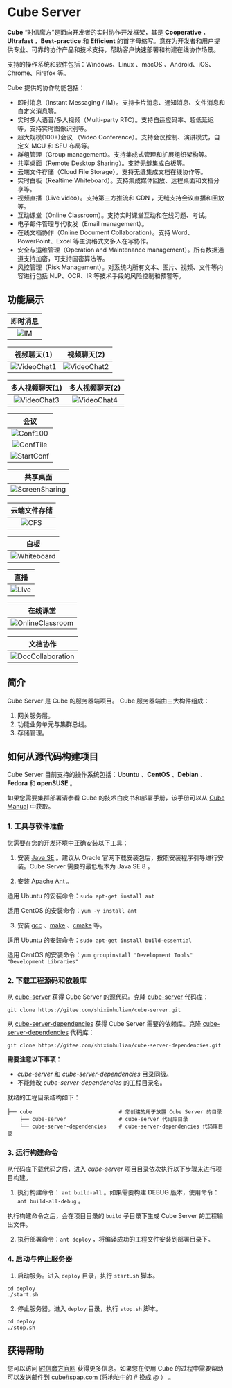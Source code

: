 # Cube Server

**Cube** “时信魔方”是面向开发者的实时协作开发框架，其是 **Cooperative** ，**Ultrafast** ，**Best-practice** 和 **Efficient** 的首字母缩写。意在为开发者和用户提供专业、可靠的协作产品和技术支持，帮助客户快速部署和构建在线协作场景。

支持的操作系统和软件包括：Windows、Linux 、macOS 、Android、iOS、Chrome、Firefox 等。

Cube 提供的协作功能包括：

* 即时消息（Instant Messaging / IM）。支持卡片消息、通知消息、文件消息和自定义消息等。
* 实时多人语音/多人视频（Multi-party RTC）。支持自适应码率、超低延迟等，支持实时图像识别等。
* 超大规模(100+)会议 （Video Conference）。支持会议控制、演讲模式，自定义 MCU 和 SFU 布局等。
* 群组管理（Group management）。支持集成式管理和扩展组织架构等。
* 共享桌面（Remote Desktop Sharing）。支持无缝集成白板等。
* 云端文件存储（Cloud File Storage）。支持无缝集成文档在线协作等。
* 实时白板（Realtime Whiteboard）。支持集成媒体回放、远程桌面和文档分享等。
* 视频直播（Live video）。支持第三方推流和 CDN ，无缝支持会议直播和回放等。
* 互动课堂（Online Classroom）。支持实时课堂互动和在线习题、考试。
* 电子邮件管理与代收发（Email management）。
* 在线文档协作（Online Document Collaboration）。支持 Word、PowerPoint、Excel 等主流格式文多人在写协作。
* 安全与运维管理（Operation and Maintenance management）。所有数据通道支持加密，可支持国密算法等。
* 风控管理（Risk Management）。对系统内所有文本、图片、视频、文件等内容进行包括 NLP、OCR、IR 等技术手段的风险控制和预警等。


## 功能展示

| 即时消息 |
|:----:|
|![IM](https://static.shixincube.com/cube/assets/showcase/im.gif)|

| 视频聊天(1) | 视频聊天(2) |
|:----:|:----:|
|![VideoChat1](https://static.shixincube.com/cube/assets/showcase/videochat_1.gif)|![VideoChat2](https://static.shixincube.com/cube/assets/showcase/videochat_2.gif)|

| 多人视频聊天(1) | 多人视频聊天(2) |
|:----:|:----:|
|![VideoChat3](https://static.shixincube.com/cube/assets/showcase/videochat_3.gif)|![VideoChat4](https://static.shixincube.com/cube/assets/showcase/videochat_4.gif)|

| 会议 |
|:----:|
|![Conf100](https://static.shixincube.com/cube/assets/showcase/screen_conference.jpg)|
|![ConfTile](https://static.shixincube.com/cube/assets/showcase/screen_conference_tile.jpg)|
|![StartConf](https://static.shixincube.com/cube/assets/showcase/start_conference.gif)|

| 共享桌面 |
|:----:|
|![ScreenSharing](https://static.shixincube.com/cube/assets/showcase/screen_sharing.gif)|

| 云端文件存储 |
|:----:|
|![CFS](https://static.shixincube.com/cube/assets/showcase/cloud_file.gif)|

| 白板 |
|:----:|
|![Whiteboard](https://static.shixincube.com/cube/assets/showcase/whiteboard.gif)|

| 直播 |
|:----:|
|![Live](https://static.shixincube.com/cube/assets/showcase/live.gif)|

| 在线课堂 |
|:----:|
|![OnlineClassroom](https://static.shixincube.com/cube/assets/showcase/online_classroom.gif)|

| 文档协作 |
|:----:|
|![DocCollaboration](https://static.shixincube.com/cube/assets/showcase/doc_collaboration.gif)|


## 简介

Cube Server 是 Cube 的服务器端项目。 Cube 服务器端由三大构件组成：

1. 网关服务层。
2. 功能业务单元与集群总线。
3. 存储管理。


## 如何从源代码构建项目

Cube Server 目前支持的操作系统包括：**Ubuntu** 、**CentOS** 、**Debian** 、**Fedora** 和 **openSUSE** 。

如果您需要集群部署请参看 Cube 的技术白皮书和部署手册，该手册可以从 [Cube Manual](https://gitee.com/shixinhulian/cube-manual) 中获取。

### 1. 工具与软件准备

您需要在您的开发环境中正确安装以下工具：

1. 安装 [Java SE](https://www.oracle.com/java/technologies/javase-downloads.html) 。建议从 Oracle 官网下载安装包后，按照安装程序引导进行安装。Cube Server 需要的最低版本为 Java SE 8 。

2. 安装 [Apache Ant](http://ant.apache.org/) 。

  适用 Ubuntu 的安装命令：`sudo apt-get install ant`

  适用 CentOS 的安装命令：`yum -y install ant`

3. 安装 [gcc](http://gcc.gnu.org/) 、[make](http://www.gnu.org/software/make/) 、[cmake](https://cmake.org/) 等。

  适用 Ubuntu 的安装命令：`sudo apt-get install build-essential`

  适用 CentOS 的安装命令：`yum groupinstall "Development Tools" "Development Libraries"`


### 2. 下载工程源码和依赖库

从 [cube-server](https://gitee.com/shixinhulian/cube-server) 获得 Cube Server 的源代码。克隆 [cube-server](https://gitee.com/shixinhulian/cube-server) 代码库：

  `git clone https://gitee.com/shixinhulian/cube-server.git`

从 [cube-server-dependencies](https://gitee.com/shixinhulian/cube-server-dependencies) 获得 Cube Server 需要的依赖库。克隆 [cube-server-dependencies](https://gitee.com/shixinhulian/cube-server-dependencies) 代码库：

  `git clone https://gitee.com/shixinhulian/cube-server-dependencies.git`


**需要注意以下事项：**

 * *cube-server* 和 *cube-server-dependencies* 目录同级。
 * 不能修改 *cube-server-dependencies* 的工程目录名。


 就绪的工程目录结构如下：

```
├── cube                            # 您创建的用于放置 Cube Server 的目录
    ├── cube-server                 # cube-server 代码库目录
    └── cube-server-dependencies    # cube-server-dependencies 代码库目录
```


### 3. 运行构建命令

从代码库下载代码之后，进入 *cube-server* 项目目录依次执行以下步骤来进行项目构建。

1. 执行构建命令： `ant build-all` 。如果需要构建 DEBUG 版本，使用命令：`ant build-all-debug` 。

 执行构建命令之后，会在项目目录的 `build` 子目录下生成 Cube Server 的工程输出文件。

2. 执行部署命令：`ant deploy` ，将编译成功的工程文件安装到部署目录下。


### 4. 启动与停止服务器

1. 启动服务。进入 `deploy` 目录，执行 `start.sh` 脚本。

```shell
cd deploy
./start.sh
```

2. 停止服务器。进入 `deploy` 目录，执行 `stop.sh` 脚本。

```shell
cd deploy
./stop.sh
```


## 获得帮助

您可以访问 [时信魔方官网](https://www.shixincube.com/) 获得更多信息。如果您在使用 Cube 的过程中需要帮助可以发送邮件到 [cube#spap.com](mailto:cube@spap.com) (将地址中的 *#* 换成 *@* ） 。
